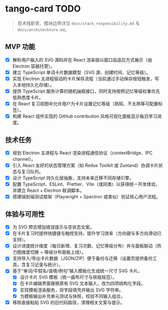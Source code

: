 # tango-card TODO

> 技术栈职责、模块边界详见 `docs/stack_responsibility.md` 与 `docs/architechture.md`。

## MVP 功能
- [x] 解析用户输入的 SVG 源码并在 React 渲染层以窗口自适应方式展示（由 Electron 容器托管）。
- [x] 建立 TypeScript 单词卡片数据模型（SVG 源、创建时间、记忆等级）。
- [x] 实现 Electron 主进程驱动的卡片保存流程（当前通过手动保存按钮触发，写入本地持久化存储）。
- [x] 提供 TypeScript 服务计算的随机抽取接口，同时支持按照记忆等级权重优先低熟悉度卡片。
- [x] 在 React 复习视图中允许用户为卡片设置记忆等级（熟知、不太熟等可配置标签）。
- [x] 构建 React 组件实现的 GitHub contribution 风格可视化面板显示每日学习进度。

## 技术任务
- [x] 规划 Electron 主进程与 React 渲染进程通信协议（contextBridge、IPC channel）。
- [x] 引入 React 友好的状态管理方案（如 Redux Toolkit 或 Zustand）协调卡片状态与复习队列。
- [x] 设计 TypeScript 持久化层抽象，支持未来迁移不同存储引擎。
- [x] 配置 TypeScript、ESLint、Prettier、Vite（或同类）以获得统一开发体验，并建立 React + Electron 联调脚本。
- [x] 搭建端到端测试框架（Playwright + Spectron 或类似）验证核心用户流程。

## 体验与可用性
- [x] 为 SVG 预览增加错误提示与空状态文案。
- [x] 在卡片复习时提供快捷键与触控支持，提升学习效率（方向键与多方向滑动已支持）。
- [x] 设计进度统计维度（每日新增、复习次数、记忆等级分布）并与面板联动（热力图维度切换 + 等级分布面板上线）。
- [x] 支持导入/导出卡片数据（JSON/ZIP）便于备份与迁移（设置页提供备份工具，含复习记录与统计）。
- [x] 基于“单词/平假名/语境/例句”输入模板化生成统一尺寸 SVG 卡片。
  - [x] 设计卡片 SVG 模板（统一画布尺寸与排版规范）。
  - [x] 在卡片编辑界面替换原有 SVG 文本输入，改为四项结构化字段。
  - [x] 实现模板渲染服务，将字段填充并输出 SVG 字符串。
  - [x] 为模板输出补充单元测试与快照，校验不同输入组合。
- [x] 移除直接粘贴 SVG 的旧代码路径，清理相关文案与提示。

